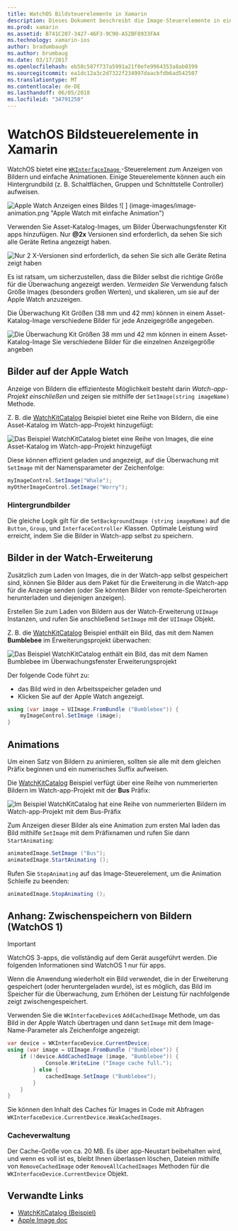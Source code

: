 ```yaml
---
title: WatchOS Bildsteuerelemente in Xamarin
description: Dieses Dokument beschreibt die Image-Steuerelemente in einer mit Xamarin erstellten WatchOS-Anwendung verwenden. Es wird erläutert, das WKInterfaceImage-Steuerelement SetImage-Methode, eine Watch-Erweiterung, Animationen und mehrere Bilder hinzugefügt.
ms.prod: xamarin
ms.assetid: B741C207-3427-46F3-9C90-A52BF8933FA4
ms.technology: xamarin-ios
author: bradumbaugh
ms.author: brumbaug
ms.date: 03/17/2017
ms.openlocfilehash: eb58c587f737a5991a21f0efe9964353a8ab0399
ms.sourcegitcommit: ea1dc12a3c2d7322f234997daacbfdb6ad542507
ms.translationtype: MT
ms.contentlocale: de-DE
ms.lasthandoff: 06/05/2018
ms.locfileid: "34791250"
---
```

# <a name="watchos-image-controls-in-xamarin"></a>WatchOS Bildsteuerelemente in Xamarin

WatchOS bietet eine [ `WKInterfaceImage` ](https://developer.xamarin.com/api/type/WatchKit.WKInterfaceImage/) -Steuerelement zum Anzeigen von Bildern und einfache Animationen. Einige Steuerelemente können auch ein Hintergrundbild (z. B. Schaltflächen, Gruppen und Schnittstelle Controller) aufweisen.

![](image-images/image-walkway.png "Apple Watch Anzeigen eines Bildes") ![ ] (image-images/image-animation.png "Apple Watch mit einfache Animation")
<!-- watch image courtesy of http://infinitapps.com/bezel/ -->

Verwenden Sie Asset-Katalog-Images, um Bilder Überwachungsfenster Kit apps hinzufügen.
Nur **@2x** Versionen sind erforderlich, da sehen Sie sich alle Geräte Retina angezeigt haben.

![](image-images/asset-universal-sml.png "Nur 2 X-Versionen sind erforderlich, da sehen Sie sich alle Geräte Retina zeigt haben")

Es ist ratsam, um sicherzustellen, dass die Bilder selbst die richtige Größe für die Überwachung angezeigt werden. *Vermeiden Sie* Verwendung falsch Größe Images (besonders großen Werten), und skalieren, um sie auf der Apple Watch anzuzeigen.

Die Überwachung Kit Größen (38 mm und 42 mm) können in einem Asset-Katalog-Image verschiedene Bilder für jede Anzeigegröße angegeben.

![](image-images/asset-watch-sml.png "Die Überwachung Kit Größen 38 mm und 42 mm können in einem Asset-Katalog-Image Sie verschiedene Bilder für die einzelnen Anzeigegröße angeben")


## <a name="images-on-the-watch"></a>Bilder auf der Apple Watch

Anzeige von Bildern die effizienteste Möglichkeit besteht darin *Watch-app-Projekt einschließen* und zeigen sie mithilfe der `SetImage(string imageName)` Methode.

Z. B. die [WatchKitCatalog](https://developer.xamarin.com/samples/WatchKitCatalog/) Beispiel bietet eine Reihe von Bildern, die eine Asset-Katalog im Watch-app-Projekt hinzugefügt:

![](image-images/asset-whale-sml.png "Das Beispiel WatchKitCatalog bietet eine Reihe von Images, die eine Asset-Katalog im Watch-app-Projekt hinzugefügt")

Diese können effizient geladen und angezeigt, auf die Überwachung mit `SetImage` mit der Namensparameter der Zeichenfolge:

```csharp
myImageControl.SetImage("Whale");
myOtherImageControl.SetImage("Worry");
```

### <a name="background-images"></a>Hintergrundbilder

Die gleiche Logik gilt für die `SetBackgroundImage (string imageName)` auf die `Button`, `Group`, und `InterfaceController` Klassen. Optimale Leistung wird erreicht, indem Sie die Bilder in Watch-app selbst zu speichern.


## <a name="images-in-the-watch-extension"></a>Bilder in der Watch-Erweiterung

Zusätzlich zum Laden von Images, die in der Watch-app selbst gespeichert sind, können Sie Bilder aus dem Paket für die Erweiterung in die Watch-app für die Anzeige senden (oder Sie könnten Bilder von remote-Speicherorten herunterladen und diejenigen anzeigen).

Erstellen Sie zum Laden von Bildern aus der Watch-Erweiterung `UIImage` Instanzen, und rufen Sie anschließend `SetImage` mit der `UIImage` Objekt.

Z. B. die [WatchKitCatalog](https://developer.xamarin.com/samples/monotouch/watchOS/WatchKitCatalog/) Beispiel enthält ein Bild, das mit dem Namen **Bumblebee** im Erweiterungsprojekt überwachen:

![](image-images/asset-bumblebee-sml.png "Das Beispiel WatchKitCatalog enthält ein Bild, das mit dem Namen Bumblebee im Überwachungsfenster Erweiterungsprojekt")

Der folgende Code führt zu:

- das Bild wird in den Arbeitsspeicher geladen und
- Klicken Sie auf der Apple Watch angezeigt.

```csharp
using (var image = UIImage.FromBundle ("Bumblebee")) {
    myImageControl.SetImage (image);
}
```


## <a name="animations"></a>Animations

Um einen Satz von Bildern zu animieren, sollten sie alle mit dem gleichen Präfix beginnen und ein numerisches Suffix aufweisen.

Die [WatchKitCatalog](https://developer.xamarin.com/samples/monotouch/watchOS/WatchKitCatalog/) Beispiel verfügt über eine Reihe von nummerierten Bildern im Watch-app-Projekt mit der **Bus** Präfix:

![](image-images/asset-bus-animation-sml.png "Im Beispiel WatchKitCatalog hat eine Reihe von nummerierten Bildern im Watch-app-Projekt mit dem Bus-Präfix")

Zum Anzeigen dieser Bilder als eine Animation zum ersten Mal laden das Bild mithilfe `SetImage` mit dem Präfixnamen und rufen Sie dann `StartAnimating`:

```csharp
animatedImage.SetImage ("Bus");
animatedImage.StartAnimating ();
```

Rufen Sie `StopAnimating` auf das Image-Steuerelement, um die Animation Schleife zu beenden:

```csharp
animatedImage.StopAnimating ();
```


<a name="cache" />

## <a name="appendix-caching-images-watchos-1"></a>Anhang: Zwischenspeichern von Bildern (WatchOS 1)

> [!IMPORTANT]
> WatchOS 3-apps, die vollständig auf dem Gerät ausgeführt werden. Die folgenden Informationen sind WatchOS 1 nur für apps.

Wenn die Anwendung wiederholt ein Bild verwendet, die in der Erweiterung gespeichert (oder heruntergeladen wurde), ist es möglich, das Bild im Speicher für die Überwachung, zum Erhöhen der Leistung für nachfolgende zeigt zwischengespeichert.

Verwenden Sie die `WKInterfaceDevice`s `AddCachedImage` Methode, um das Bild in der Apple Watch übertragen und dann `SetImage` mit dem Image-Name-Parameter als Zeichenfolge angezeigt:

```csharp
var device = WKInterfaceDevice.CurrentDevice;
using (var image = UIImage.FromBundle ("Bumblebee")) {
    if (!device.AddCachedImage (image, "Bumblebee")) {
            Console.WriteLine ("Image cache full.");
        } else {
            cachedImage.SetImage ("Bumblebee");
        }
    }
}
```

Sie können den Inhalt des Caches für Images in Code mit Abfragen `WKInterfaceDevice.CurrentDevice.WeakCachedImages`.


### <a name="managing-the-cache"></a>Cacheverwaltung

Der Cache-Größe von ca. 20 MB. Es über app-Neustart beibehalten wird, und wenn es voll ist es, bleibt Ihnen überlassen löschen, Dateien mithilfe von `RemoveCachedImage` oder `RemoveAllCachedImages` Methoden für die `WKInterfaceDevice.CurrentDevice` Objekt.



## <a name="related-links"></a>Verwandte Links

- [WatchKitCatalog (Beispiel)](https://developer.xamarin.com/samples/monotouch/watchOS/WatchKitCatalog/)
- [Apple Image doc](https://developer.apple.com/library/prerelease/ios/documentation/General/Conceptual/WatchKitProgrammingGuide/Images.html)
